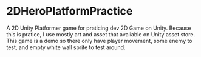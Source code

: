 # 2DHeroPlatformPractice
A 2D Unity Platformer game for praticing dev 2D Game on Unity.
Because this is pratice, I use mostly art and asset that avaliable on Unity asset store.
This game is a demo so there only have player movement, some enemy to test, and empty white wall sprite to test around.
